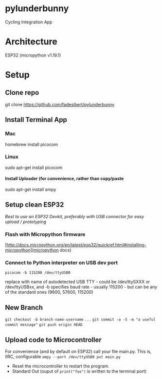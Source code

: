 # pylunderbunny
Cycling Integration App

# Architecture
ESP32 (micropython v1.19.1)

# Setup
## Clone repo
git clone https://github.com/fadesibert/pylunderbunny

## Install Terminal App
### Mac
homebrew install picocom
### Linux
sudo apt-get install picocom
#### Install Uploader (for convenience, rather than copy/paste
sudo apt-get install ampy

## Setup clean ESP32
_Best to use an ESP32 Devkit, preferably with USB connector for easy upload / prototyping_

### Flash with Micropython firmware
[http://docs.micropython.org/en/latest/esp32/quickref.html#installing-micropython](micropython docs)
### Connect to Python interpreter on USB dev port
`picocom -b 115200 /dev/ttyUSB0`

replace with name of autodetected USB TTY - could be /dev/ttySXXX or /dev/ttyUSBxx, and -b specifies baud rate - usually 115200 - but can be any of the standard ones (9600, 57600, 115200)

## New Branch
`git checkout -b branch-name-username`
`...`
`git commit -a -S -m "a useful commit message"`
`git push origin HEAD`

## Upload code to Microcontroller
For convenience (and by default on ESP32) call your file main.py. This is, IIRC, configurable
`ampy --port /dev/ttyUSB0 put main.py`

* Reset the microcontroller to restart the program.
* Standard Out (ouput of `print("foo")` is written to the terminal port)

